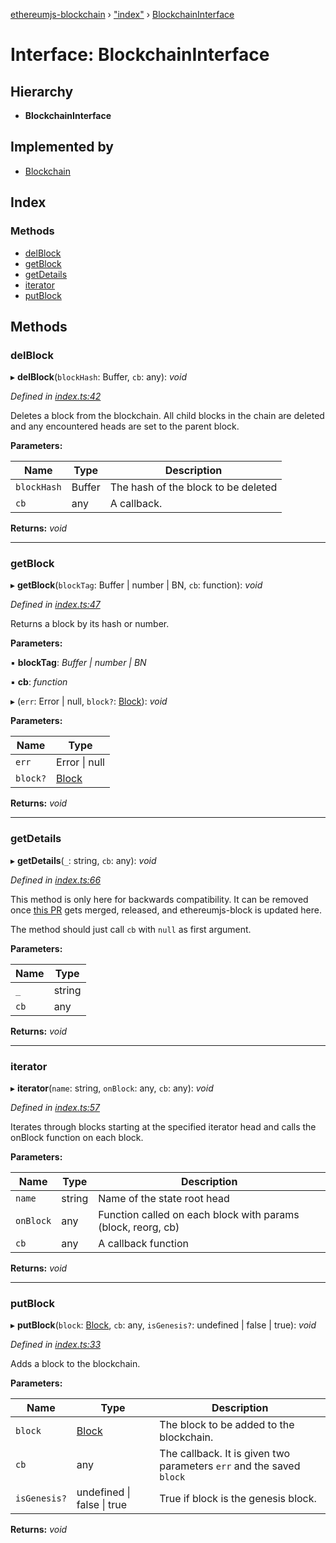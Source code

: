 [ethereumjs-blockchain](../README.md) › ["index"](../modules/_index_.md) › [BlockchainInterface](_index_.blockchaininterface.md)

# Interface: BlockchainInterface

## Hierarchy

* **BlockchainInterface**

## Implemented by

* [Blockchain](../classes/_index_.blockchain.md)

## Index

### Methods

* [delBlock](_index_.blockchaininterface.md#delblock)
* [getBlock](_index_.blockchaininterface.md#getblock)
* [getDetails](_index_.blockchaininterface.md#getdetails)
* [iterator](_index_.blockchaininterface.md#iterator)
* [putBlock](_index_.blockchaininterface.md#putblock)

## Methods

###  delBlock

▸ **delBlock**(`blockHash`: Buffer, `cb`: any): *void*

*Defined in [index.ts:42](https://github.com/ethereumjs/ethereumjs-vm/blob/master/packages/blockchain/src/index.ts#L42)*

Deletes a block from the blockchain. All child blocks in the chain are deleted and any
encountered heads are set to the parent block.

**Parameters:**

Name | Type | Description |
------ | ------ | ------ |
`blockHash` | Buffer | The hash of the block to be deleted |
`cb` | any | A callback.  |

**Returns:** *void*

___

###  getBlock

▸ **getBlock**(`blockTag`: Buffer | number | BN, `cb`: function): *void*

*Defined in [index.ts:47](https://github.com/ethereumjs/ethereumjs-vm/blob/master/packages/blockchain/src/index.ts#L47)*

Returns a block by its hash or number.

**Parameters:**

▪ **blockTag**: *Buffer | number | BN*

▪ **cb**: *function*

▸ (`err`: Error | null, `block?`: [Block](../modules/_index_.md#block)): *void*

**Parameters:**

Name | Type |
------ | ------ |
`err` | Error &#124; null |
`block?` | [Block](../modules/_index_.md#block) |

**Returns:** *void*

___

###  getDetails

▸ **getDetails**(`_`: string, `cb`: any): *void*

*Defined in [index.ts:66](https://github.com/ethereumjs/ethereumjs-vm/blob/master/packages/blockchain/src/index.ts#L66)*

This method is only here for backwards compatibility. It can be removed once
[this PR](https://github.com/ethereumjs/ethereumjs-block/pull/72/files) gets merged, released,
and ethereumjs-block is updated here.

The method should just call `cb` with `null` as first argument.

**Parameters:**

Name | Type |
------ | ------ |
`_` | string |
`cb` | any |

**Returns:** *void*

___

###  iterator

▸ **iterator**(`name`: string, `onBlock`: any, `cb`: any): *void*

*Defined in [index.ts:57](https://github.com/ethereumjs/ethereumjs-vm/blob/master/packages/blockchain/src/index.ts#L57)*

Iterates through blocks starting at the specified iterator head and calls the onBlock function
on each block.

**Parameters:**

Name | Type | Description |
------ | ------ | ------ |
`name` | string | Name of the state root head |
`onBlock` | any | Function called on each block with params (block, reorg, cb) |
`cb` | any | A callback function  |

**Returns:** *void*

___

###  putBlock

▸ **putBlock**(`block`: [Block](../modules/_index_.md#block), `cb`: any, `isGenesis?`: undefined | false | true): *void*

*Defined in [index.ts:33](https://github.com/ethereumjs/ethereumjs-vm/blob/master/packages/blockchain/src/index.ts#L33)*

Adds a block to the blockchain.

**Parameters:**

Name | Type | Description |
------ | ------ | ------ |
`block` | [Block](../modules/_index_.md#block) | The block to be added to the blockchain. |
`cb` | any | The callback. It is given two parameters `err` and the saved `block` |
`isGenesis?` | undefined &#124; false &#124; true | True if block is the genesis block.  |

**Returns:** *void*
